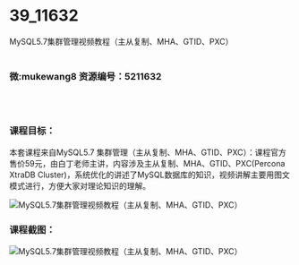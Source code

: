 # 39_11632
MySQL5.7集群管理视频教程（主从复制、MHA、GTID、PXC）
<br/></br>
<h3>微:mukewang8 资源编号：5211632</h3>
<br/></br>
<h3>课程目标：</h3>
<p>本套课程来自<a title="查看与 MySQL5.7 相关的文章" target="_blank">MySQL5.7</a> 集群管理（主从复制、MHA、GTID、PXC）：课程官方售价59元，由白丁老师主讲，内容涉及主从复制、MHA、GTID、PXC(Percona XtraDB Cluster)，系统优化的讲述了MySQL数据库的知识，视频讲解主要用图文模式进行，方便大家对理论知识的理解。</p>
<p><img src="https://www.ko996.com/wp-content/uploads/img/2020/03/2-174-300x179.png" alt="MySQL5.7集群管理视频教程（主从复制、MHA、GTID、PXC）"></p>
<h3>课程截图：</h3>
<p><img src="https://www.ko996.com/wp-content/uploads/img/2020/03/1-181.png" alt="MySQL5.7集群管理视频教程（主从复制、MHA、GTID、PXC）"></p>
